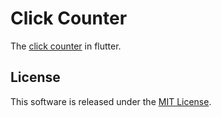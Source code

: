 # Click Counter

The [click counter](https://github.com/loichyan/click-counter) in flutter.

## License

This software is released under the [MIT License](./LICENSE).
